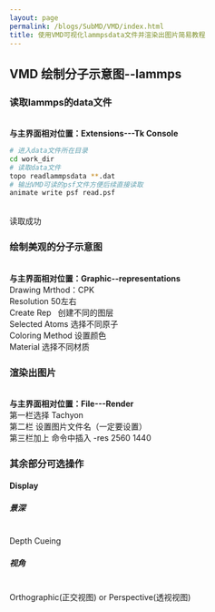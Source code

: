 ```yaml
---
layout: page
permalink: /blogs/SubMD/VMD/index.html
title: 使用VMD可视化lammpsdata文件并渲染出图片简易教程
---
```


## VMD 绘制分子示意图--lammps

### 读取lammps的data文件 
  
<br>**与主界面相对位置：Extensions---Tk Console**
<br>

```bash
# 进入data文件所在目录
cd work_dir
# 读取data文件
topo readlammpsdata **.dat
# 输出VMD可读的psf文件方便后续直接读取
animate write psf read.psf
```

<br>读取成功

### 绘制美观的分子示意图
  
<br>**与主界面相对位置：Graphic--representations**
<br>Drawing Mrthod：CPK
<br>Resolution 50左右
<br>Create Rep   创建不同的图层
<br>Selected Atoms 选择不同原子
<br>Coloring Method 设置颜色
<br>Material 选择不同材质

### 渲染出图片
<br>**与主界面相对位置：File---Render**
<br>第一栏选择 Tachyon
<br>第二栏 设置图片文件名（一定要设置）
<br>第三栏加上 命令中插入 -res 2560 1440

### 其余部分可选操作
#### Display

##### 景深
<br>Depth Cueing

##### 视角
<br>Orthographic(正交视图) or Perspective(透视视图)